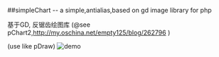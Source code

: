 ##simpleChart -- a simple,antialias,based on gd image library for php

基于GD, 反锯齿绘图库 (@see pChart2,http://my.oschina.net/empty125/blog/262796 )

(use like pDraw)
![demo](http://open-x.droppages.com/demo.png)

